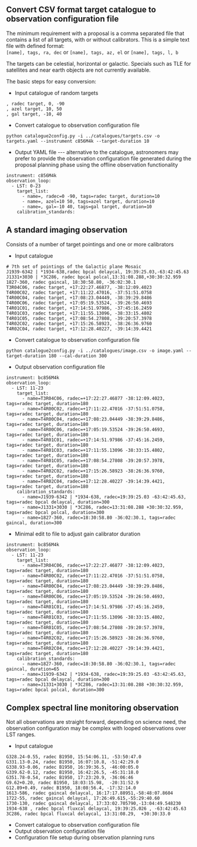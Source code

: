## Convert CSV format target catalogue to observation configuration file
The minimum requirement with a proposal is a comma separated file that contains a list of all targets, with or without calibrators. This is a simple text file with defined format:   
`[name], tags, ra, dec` or `[name], tags, az, el` or `[name], tags, l, b`

The targets can be celestial, horizontal or galactic. Specials such as TLE for satellites and near earth objects are not currently available.

The basic steps for easy conversion:
* Input catalogue of random targets
```
, radec target, 0, -90
, azel target, 10, 50
, gal target, -10, 40
```
* Convert catalogue to observation configuration file   
```
python catalogue2config.py -i ../catalogues/targets.csv -o targets.yaml --instrument c856M4k --target-duration 10
```
* Output YAML file --- alternative to the catalogue, astronomers may prefer to provide the observation configuration file generated during the proposal planning phase using the offline observation functionality   
```
instrument: c856M4k
observation_loop:
  - LST: 0-23
    target_list:
      - name=, radec=0 -90, tags=radec target, duration=10
      - name=, azel=10 50, tags=azel target, duration=10
      - name=, gal=-10 40, tags=gal target, duration=10
    calibration_standards:
```

## A standard imaging observation
Consists of a number of target pointings and one or more calibrators
* Input catalogue   
```
# 7th set of pointings of the Galactic plane Mosaic
J1939-6342 | *1934-638,radec bpcal delaycal, 19:39:25.03,-63:42:45.63
J1331+3030 | *3C286, radec bpcal polcal,13:31:08.288,+30:30:32.959
1827-360, radec gaincal, 18:30:58.80, -36:02:30.1
T3R04C06, radec target, +17:22:27.46877, -38:12:09.4023
T4R00C02, radec target, +17:11:22.47016, -37:51:51.0758
T4R00C04, radec target, +17:08:23.04449, -38:39:29.8486
T4R00C06, radec target, +17:05:19.53524, -39:26:50.4693
T4R01C01, radec target, +17:14:51.97986, -37:45:16.2459
T4R01C03, radec target, +17:11:55.13096, -38:33:15.4802
T4R01C05, radec target, +17:08:54.27808, -39:20:57.3978
T4R02C02, radec target, +17:15:26.58923, -38:26:36.9760
T4R02C04, radec target, +17:12:28.40227, -39:14:39.4421
```
* Convert catalogue to observation configuration file   
```
python catalogue2config.py -i ../catalogues/image.csv -o image.yaml --target-duration 180 --cal-duration 300
```
* Output observation configuration file   
```
instrument: bc856M4k
observation_loop:
  - LST: 11-23
    target_list:
      - name=T3R04C06, radec=+17:22:27.46877 -38:12:09.4023, tags=radec target, duration=180
      - name=T4R00C02, radec=+17:11:22.47016 -37:51:51.0758, tags=radec target, duration=180
      - name=T4R00C04, radec=+17:08:23.04449 -38:39:29.8486, tags=radec target, duration=180
      - name=T4R00C06, radec=+17:05:19.53524 -39:26:50.4693, tags=radec target, duration=180
      - name=T4R01C01, radec=+17:14:51.97986 -37:45:16.2459, tags=radec target, duration=180
      - name=T4R01C03, radec=+17:11:55.13096 -38:33:15.4802, tags=radec target, duration=180
      - name=T4R01C05, radec=+17:08:54.27808 -39:20:57.3978, tags=radec target, duration=180
      - name=T4R02C02, radec=+17:15:26.58923 -38:26:36.9760, tags=radec target, duration=180
      - name=T4R02C04, radec=+17:12:28.40227 -39:14:39.4421, tags=radec target, duration=180
    calibration_standards:
      - name=J1939-6342 | *1934-638, radec=19:39:25.03 -63:42:45.63, tags=radec bpcal delaycal, duration=300
      - name=J1331+3030 | *3C286, radec=13:31:08.288 +30:30:32.959, tags=radec bpcal polcal, duration=300
      - name=1827-360, radec=18:30:58.80 -36:02:30.1, tags=radec gaincal, duration=300
```
* Minimal edit to file to adjust gain calibrator duration   
```
instrument: bc856M4k
observation_loop:
  - LST: 11-23
    target_list:
      - name=T3R04C06, radec=+17:22:27.46877 -38:12:09.4023, tags=radec target, duration=180
      - name=T4R00C02, radec=+17:11:22.47016 -37:51:51.0758, tags=radec target, duration=180
      - name=T4R00C04, radec=+17:08:23.04449 -38:39:29.8486, tags=radec target, duration=180
      - name=T4R00C06, radec=+17:05:19.53524 -39:26:50.4693, tags=radec target, duration=180
      - name=T4R01C01, radec=+17:14:51.97986 -37:45:16.2459, tags=radec target, duration=180
      - name=T4R01C03, radec=+17:11:55.13096 -38:33:15.4802, tags=radec target, duration=180
      - name=T4R01C05, radec=+17:08:54.27808 -39:20:57.3978, tags=radec target, duration=180
      - name=T4R02C02, radec=+17:15:26.58923 -38:26:36.9760, tags=radec target, duration=180
      - name=T4R02C04, radec=+17:12:28.40227 -39:14:39.4421, tags=radec target, duration=180
    calibration_standards:
      - name=1827-360, radec=18:30:58.80 -36:02:30.1, tags=radec gaincal, duration=65
      - name=J1939-6342 | *1934-638, radec=19:39:25.03 -63:42:45.63, tags=radec bpcal delaycal, duration=300
      - name=J1331+3030 | *3C286, radec=13:31:08.288 +30:30:32.959, tags=radec bpcal polcal, duration=300
```



## Complex spectral line monitoring observation
Not all observations are straight forward, depending on science need, the observation configuration may be complex with looped observations over LST ranges.
* Input catalogue   
```
G328.24-0.55, radec B1950, 15:54:06.11, -53:50:47.0
G331.13-0.24, radec B1950, 16:07:10.8, -51:42:29.0
G338.93-0.06, radec B1950, 16:39:36.5, -46:00:05.0
G339.62-0.12, radec B1950, 16:42:26.5, -45:31:18.0
G351.78-0.54, radec B1950, 17:23:20.9, -36:06:46
G9.62+0.20, radec B1950, 18:03:15.98,  -20:31:52.9
G12.89+0.49, radec B1950, 18:08:56.4, -17:32:14.0
1613-586, radec gaincal delaycal, 16:17:17.88951,-58:48:07.8604
1722-55, radec gaincal delaycal, 17:26:49.615,-55:29:40.60
1730-130, radec gaincal delaycal, 17:33:02.705790,-13:04:49.548230
1934-638 , radec bpcal fluxcal delaycal, 19:39:25.026 , -63:42:45.63
3C286, radec bpcal fluxcal delaycal, 13:31:08.29,  +30:30:33.0
```
* Convert catalogue to observation configuration file   
* Output observation configuration file   
* Configuration file setup during observation planning runs   
